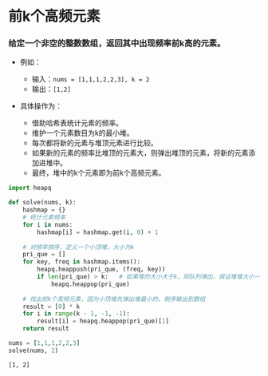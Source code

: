 
# 前k个高频元素

### 给定一个非空的整数数组，返回其中出现频率前k高的元素。

* 例如：
    * 输入：`nums = [1,1,1,2,2,3], k = 2`
    * 输出：`[1,2]`

* 具体操作为：
    * 借助哈希表统计元素的频率。
    * 维护一个元素数目为k的最小堆。
    * 每次都将新的元素与堆顶元素进行比较。
    * 如果新的元素的频率比堆顶的元素大，则弹出堆顶的元素，将新的元素添加进堆中。
    * 最终，堆中的k个元素即为前k个高频元素。


```python
import heapq

def solve(nums, k):
    hashmap = {}
    # 统计元素频率
    for i in nums:
        hashmap[i] = hashmap.get(i, 0) + 1
    
    # 对频率排序，定义一个小顶堆，大小为k
    pri_que = []
    for key, freq in hashmap.items():
        heapq.heappush(pri_que, (freq, key))
        if len(pri_que) > k:   # 如果堆的大小大于k，则队列弹出，保证堆堆大小一直为k
            heapq.heappop(pri_que)
    
    # 找出前k个高频元素，因为小顶堆先弹出堆最小的，倒序输出到数组
    result = [0] * k
    for i in range(k - 1, -1, -1):
        result[i] = heapq.heappop(pri_que)[1]
    return result
```


```python
nums = [1,1,1,2,2,3]
solve(nums, 2)
```




    [1, 2]


